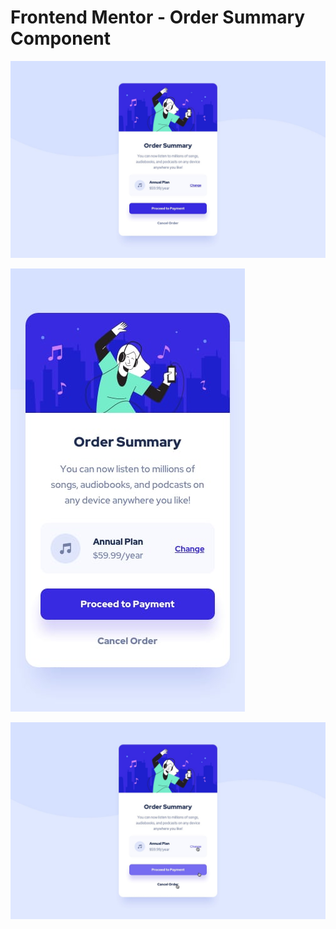 # Frontend Mentor - Order Summary Component

![Desktop Preview](./design/desktop-design.jpg)

![Mobile Preview](./design/mobile-design.jpg)

![Active States Preview](./design/active-states.jpg)
